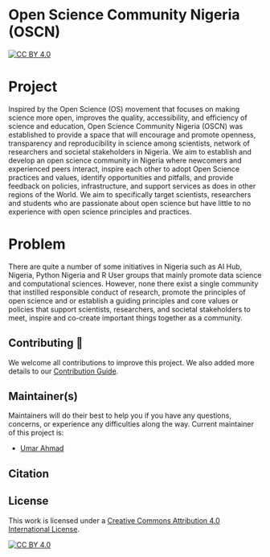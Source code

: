 # Open Science Community Nigeria (OSCN)

[![CC BY 4.0][cc-by-shield]][cc-by]


# Project

Inspired by the Open Science (OS) movement that focuses on making science more open, improves the quality, accessibility, and efficiency of science and education, Open Science Community Nigeria (OSCN) was established to provide a space that will encourage and promote openness, transparency and reproducibility in science among scientists, network of researchers and societal stakeholders in Nigeria. We aim to establish and develop an open science community in Nigeria where newcomers and experienced peers interact, inspire each other to adopt Open Science practices and values, identify opportunities and pitfalls, and provide feedback on policies, infrastructure, and support services as does in other regions of the World. We aim to specifically target scientists, researchers and students who are passionate about open science but have little to no experience with open science principles and practices.

# Problem

There are quite a number of some initiatives in Nigeria such as AI Hub, Nigeria, Python Nigeria and R User groups that mainly promote data science and computational sciences. However, none there exist a single community that instilled responsible conduct of research, promote the principles of open science and or establish a guiding principles and core values or policies that support scientists, researchers, and societal stakeholders to meet, inspire and co-create important things together as a community.




## Contributing :gift_heart:

We welcome all contributions to improve this project. We also added more details to our [Contribution Guide](CONTRIBUTING.md).

## Maintainer(s)

Maintainers will do their best to help you if you have any questions, concerns, or experience any difficulties along the way. Current maintainer of this project is:

* [Umar Ahmad](https://github.com/babasaraki)

## Citation


## License

This work is licensed under a
[Creative Commons Attribution 4.0 International License][cc-by].

[![CC BY 4.0][cc-by-image]][cc-by]

[cc-by]: http://creativecommons.org/licenses/by/4.0/
[cc-by-image]: https://i.creativecommons.org/l/by/4.0/88x31.png
[cc-by-shield]: https://img.shields.io/badge/License-CC%20BY%204.0-lightgrey.svg
